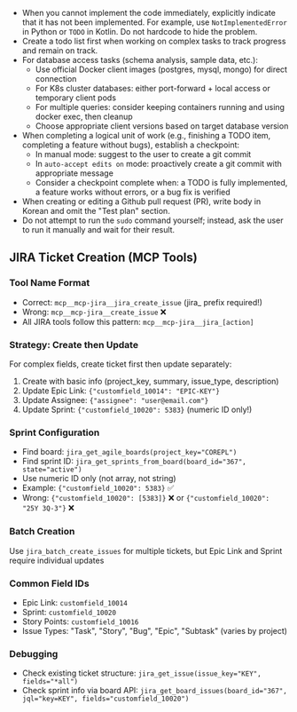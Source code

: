 - When you cannot implement the code immediately, explicitly indicate that it has not been implemented. For example, use `NotImplementedError` in Python or `TODO` in Kotlin. Do not hardcode to hide the problem.
- Create a todo list first when working on complex tasks to track progress and remain on track.
- For database access tasks (schema analysis, sample data, etc.):
    - Use official Docker client images (postgres, mysql, mongo) for direct connection
    - For K8s cluster databases: either port-forward + local access or temporary client pods
    - For multiple queries: consider keeping containers running and using docker exec, then cleanup
    - Choose appropriate client versions based on target database version
- When completing a logical unit of work (e.g., finishing a TODO item, completing a feature without bugs), establish a checkpoint:
    - In manual mode: suggest to the user to create a git commit
    - In `auto-accept edits on` mode: proactively create a git commit with appropriate message
    - Consider a checkpoint complete when: a TODO is fully implemented, a feature works without errors, or a bug fix is verified
- When creating or editing a Github pull request (PR), write body in Korean and omit the "Test plan" section.
- Do not attempt to run the `sudo` command yourself; instead, ask the user to run it manually and wait for their result.




## JIRA Ticket Creation (MCP Tools)

### Tool Name Format
- Correct: `mcp__mcp-jira__jira_create_issue` (jira_ prefix required!)
- Wrong: `mcp__mcp-jira__create_issue` ❌
- All JIRA tools follow this pattern: `mcp__mcp-jira__jira_[action]`

### Strategy: Create then Update
For complex fields, create ticket first then update separately:
1. Create with basic info (project_key, summary, issue_type, description)
2. Update Epic Link: `{"customfield_10014": "EPIC-KEY"}`
3. Update Assignee: `{"assignee": "user@email.com"}`
4. Update Sprint: `{"customfield_10020": 5383}` (numeric ID only!)

### Sprint Configuration
- Find board: `jira_get_agile_boards(project_key="COREPL")`
- Find sprint ID: `jira_get_sprints_from_board(board_id="367", state="active")`
- Use numeric ID only (not array, not string)
- Example: `{"customfield_10020": 5383}` ✅
- Wrong: `{"customfield_10020": [5383]}` ❌ or `{"customfield_10020": "25Y 3Q-3"}` ❌

### Batch Creation
Use `jira_batch_create_issues` for multiple tickets, but Epic Link and Sprint require individual updates

### Common Field IDs
- Epic Link: `customfield_10014`
- Sprint: `customfield_10020`
- Story Points: `customfield_10016`
- Issue Types: "Task", "Story", "Bug", "Epic", "Subtask" (varies by project)

### Debugging
- Check existing ticket structure: `jira_get_issue(issue_key="KEY", fields="*all")`
- Check sprint info via board API: `jira_get_board_issues(board_id="367", jql="key=KEY", fields="customfield_10020")`


